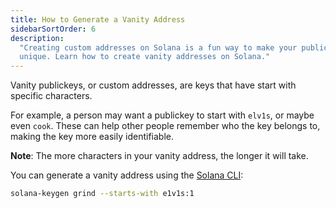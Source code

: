 ```yaml
---
title: How to Generate a Vanity Address
sidebarSortOrder: 6
description:
  "Creating custom addresses on Solana is a fun way to make your public key
  unique. Learn how to create vanity addresses on Solana."
---
```


Vanity publickeys, or custom addresses, are keys that have start with specific
characters.

For example, a person may want a publickey to start with `elv1s`, or maybe even
`cook`. These can help other people remember who the key belongs to, making the
key more easily identifiable.

**Note**: The more characters in your vanity address, the longer it will take.

You can generate a vanity address using the
[Solana CLI](/docs/intro/installation.md):

```bash file=/code/content/cookbook/wallets/generate-vanity-address.sh
solana-keygen grind --starts-with e1v1s:1
```
